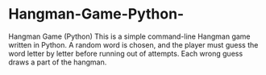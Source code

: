 # Hangman-Game-Python-
Hangman Game (Python)  This is a simple command-line Hangman game written in Python. A random word is chosen, and the player must guess the word letter by letter before running out of attempts. Each wrong guess draws a part of the hangman.
